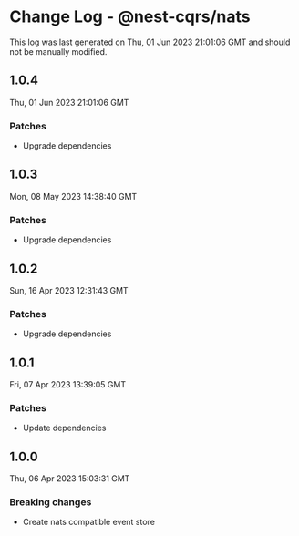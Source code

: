 # Change Log - @nest-cqrs/nats

This log was last generated on Thu, 01 Jun 2023 21:01:06 GMT and should not be manually modified.

## 1.0.4

Thu, 01 Jun 2023 21:01:06 GMT

### Patches

- Upgrade dependencies

## 1.0.3

Mon, 08 May 2023 14:38:40 GMT

### Patches

- Upgrade dependencies

## 1.0.2

Sun, 16 Apr 2023 12:31:43 GMT

### Patches

- Upgrade dependencies

## 1.0.1

Fri, 07 Apr 2023 13:39:05 GMT

### Patches

- Update dependencies

## 1.0.0

Thu, 06 Apr 2023 15:03:31 GMT

### Breaking changes

- Create nats compatible event store
